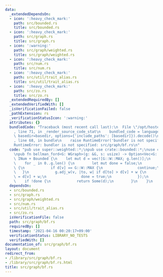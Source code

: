 ```yaml
---
data:
  _extendedDependsOn:
  - icon: ':heavy_check_mark:'
    path: src/bounded.rs
    title: src/bounded.rs
  - icon: ':heavy_check_mark:'
    path: src/graph.rs
    title: src/graph.rs
  - icon: ':warning:'
    path: src/graph/weighted.rs
    title: src/graph/weighted.rs
  - icon: ':heavy_check_mark:'
    path: src/num.rs
    title: src/num.rs
  - icon: ':heavy_check_mark:'
    path: src/util/trait_alias.rs
    title: src/util/trait_alias.rs
  - icon: ':heavy_check_mark:'
    path: src/zo.rs
    title: src/zo.rs
  _extendedRequiredBy: []
  _extendedVerifiedWith: []
  _isVerificationFailed: false
  _pathExtension: rs
  _verificationStatusIcon: ':warning:'
  attributes: {}
  bundledCode: "Traceback (most recent call last):\n  File \"/opt/hostedtoolcache/Python/3.9.4/x64/lib/python3.9/site-packages/onlinejudge_verify/documentation/build.py\"\
    , line 71, in _render_source_code_stat\n    bundled_code = language.bundle(stat.path,\
    \ basedir=basedir, options={'include_paths': [basedir]}).decode()\n  File \"/opt/hostedtoolcache/Python/3.9.4/x64/lib/python3.9/site-packages/onlinejudge_verify/languages/user_defined.py\"\
    , line 68, in bundle\n    raise RuntimeError('bundler is not specified: {}'.format(path.as_posix()))\n\
    RuntimeError: bundler is not specified: src/graph/bf.rs\n"
  code: "pub use super::weighted::*;\npub use crate::bounded::*;\nuse crate::num::*;\n\
    \npub fn bellman_ford<G: WGraph>(g: &G, s: usize) -> Option<Vec<G::W>> where G::W:\
    \ INum + Bounded {\n    let mut d = vec![G::W::MAX; g.len()];\n    d[s] = G::W::ZERO;\n\
    \    for _ in 0..g.len() {\n        let mut done = false;\n        for v in 0..g.len()\
    \ {\n            if d[v] == G::W::MAX {\n                continue;\n         \
    \   }\n            g.adj_w(v, |to, w| if d[to] > d[v] + w {\n                d[to]\
    \ = d[v] + w;\n                done = true;\n            });\n        }\n    \
    \    if !done {\n            return Some(d);\n        }\n    }\n    None\n}\n"
  dependsOn:
  - src/bounded.rs
  - src/graph.rs
  - src/graph/weighted.rs
  - src/num.rs
  - src/util/trait_alias.rs
  - src/zo.rs
  isVerificationFile: false
  path: src/graph/bf.rs
  requiredBy: []
  timestamp: '2021-04-16 00:20:17+09:00'
  verificationStatus: LIBRARY_NO_TESTS
  verifiedWith: []
documentation_of: src/graph/bf.rs
layout: document
redirect_from:
- /library/src/graph/bf.rs
- /library/src/graph/bf.rs.html
title: src/graph/bf.rs
---
```

